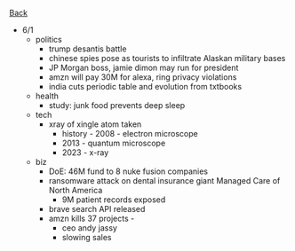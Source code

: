 [Back](./index.md)

- 6/1
  - politics
    - trump desantis battle
    - chinese spies pose as tourists to infiltrate Alaskan military bases
    - JP Morgan boss, jamie dimon may run for president
    - amzn will pay 30M for alexa, ring privacy violations
    - india cuts periodic table and evolution from txtbooks
  - health
    - study: junk food prevents deep sleep
  - tech
    - xray of xingle atom taken
      - history - 2008 - electron microscope
      - 2013 - quantum microscope
      - 2023 - x-ray
  - biz
    - DoE: 46M fund to 8 nuke fusion companies
    - ransomware attack on dental insurance giant Managed Care of North America
      - 9M patient records exposed
    - brave search API released
    - amzn kills 37 projects -
      - ceo andy jassy
      - slowing sales